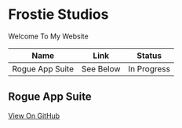 # Frostie Studios
Welcome To My Website

| Name | Link | Status |
|-|-|-|
|Rogue App Suite| See Below | In Progress |


## Rogue App Suite
[View On GitHub]("https://github.com/frostiestudios/Rogue-App-Suite")

